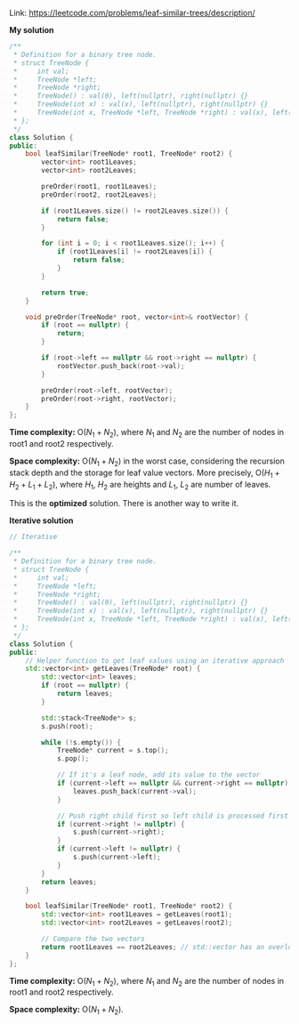 Link: https://leetcode.com/problems/leaf-similar-trees/description/

**My solution**

```cpp
/**
 * Definition for a binary tree node.
 * struct TreeNode {
 *     int val;
 *     TreeNode *left;
 *     TreeNode *right;
 *     TreeNode() : val(0), left(nullptr), right(nullptr) {}
 *     TreeNode(int x) : val(x), left(nullptr), right(nullptr) {}
 *     TreeNode(int x, TreeNode *left, TreeNode *right) : val(x), left(left), right(right) {}
 * };
 */
class Solution {
public:
    bool leafSimilar(TreeNode* root1, TreeNode* root2) {
        vector<int> root1Leaves;
        vector<int> root2Leaves;

        preOrder(root1, root1Leaves);
        preOrder(root2, root2Leaves);

        if (root1Leaves.size() != root2Leaves.size()) {
            return false;
        }

        for (int i = 0; i < root1Leaves.size(); i++) {
            if (root1Leaves[i] != root2Leaves[i]) {
                return false;
            }
        }

        return true;
    }

    void preOrder(TreeNode* root, vector<int>& rootVector) {
        if (root == nullptr) {
            return;
        }

        if (root->left == nullptr && root->right == nullptr) {
            rootVector.push_back(root->val);
        }

        preOrder(root->left, rootVector);
        preOrder(root->right, rootVector);
    }
};
```

**Time complexity:** O($N_{1} + N_{2}$), where $N_{1}$ and $N_{2}$ are the number of nodes in root1 and root2 respectively.

**Space complexity:** O($N_{1} + N_{2}$) in the worst case, considering the recursion stack depth and the storage for leaf value vectors. More precisely, O($H_{1} + H_{2} + L_{1} + L_{2}$), where $H_{1}$, $H_{2}$ are heights and $L_{1}$, $L_{2}$ are number of leaves.

This is the **optimized** solution. There is another way to write it.

**Iterative solution**

```cpp
// Iterative

/**
 * Definition for a binary tree node.
 * struct TreeNode {
 *     int val;
 *     TreeNode *left;
 *     TreeNode *right;
 *     TreeNode() : val(0), left(nullptr), right(nullptr) {}
 *     TreeNode(int x) : val(x), left(nullptr), right(nullptr) {}
 *     TreeNode(int x, TreeNode *left, TreeNode *right) : val(x), left(left), right(right) {}
 * };
 */
class Solution {
public:
    // Helper function to get leaf values using an iterative approach
    std::vector<int> getLeaves(TreeNode* root) {
        std::vector<int> leaves;
        if (root == nullptr) {
            return leaves;
        }

        std::stack<TreeNode*> s;
        s.push(root);

        while (!s.empty()) {
            TreeNode* current = s.top();
            s.pop();

            // If it's a leaf node, add its value to the vector
            if (current->left == nullptr && current->right == nullptr) {
                leaves.push_back(current->val);
            }

            // Push right child first so left child is processed first (for left-to-right order)
            if (current->right != nullptr) {
                s.push(current->right);
            }
            if (current->left != nullptr) {
                s.push(current->left);
            }
        }
        return leaves;
    }

    bool leafSimilar(TreeNode* root1, TreeNode* root2) {
        std::vector<int> root1Leaves = getLeaves(root1);
        std::vector<int> root2Leaves = getLeaves(root2);

        // Compare the two vectors
        return root1Leaves == root2Leaves; // std::vector has an overloaded operator== for comparison
    }
};
```

**Time complexity:** O($N_{1} + N_{2}$), where $N_{1}$ and $N_{2}$ are the number of nodes in root1 and root2 respectively.

**Space complexity:** O($N_{1} + N_{2}$).